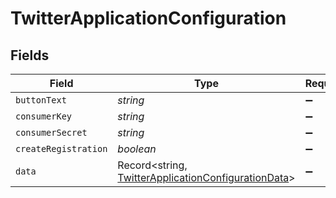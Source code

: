 # TwitterApplicationConfiguration


## Fields

| Field                                                                                                             | Type                                                                                                              | Required                                                                                                          | Description                                                                                                       |
| ----------------------------------------------------------------------------------------------------------------- | ----------------------------------------------------------------------------------------------------------------- | ----------------------------------------------------------------------------------------------------------------- | ----------------------------------------------------------------------------------------------------------------- |
| `buttonText`                                                                                                      | *string*                                                                                                          | :heavy_minus_sign:                                                                                                | N/A                                                                                                               |
| `consumerKey`                                                                                                     | *string*                                                                                                          | :heavy_minus_sign:                                                                                                | N/A                                                                                                               |
| `consumerSecret`                                                                                                  | *string*                                                                                                          | :heavy_minus_sign:                                                                                                | N/A                                                                                                               |
| `createRegistration`                                                                                              | *boolean*                                                                                                         | :heavy_minus_sign:                                                                                                | N/A                                                                                                               |
| `data`                                                                                                            | Record<string, [TwitterApplicationConfigurationData](../../models/shared/twitterapplicationconfigurationdata.md)> | :heavy_minus_sign:                                                                                                | N/A                                                                                                               |